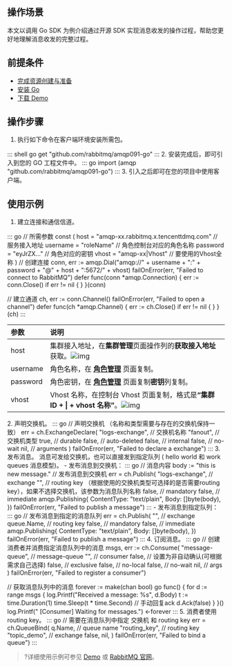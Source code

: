 ## 操作场景

本文以调用 Go SDK 为例介绍通过开源 SDK 实现消息收发的操作过程，帮助您更好地理解消息收发的完整过程。

## 前提条件

- [完成资源创建与准备](https://cloud.tencent.com/document/product/1495/61829)
- [安装 Go](https://golang.org/dl/)
- [下载 Demo](https://tdmq-document-1306598660.cos.ap-nanjing.myqcloud.com/%E5%85%AC%E6%9C%89%E4%BA%91demo/rabbitmq/tdmq-rabbitmq-go-sdk-demo.zip)

## 操作步骤

1. 执行如下命令在客户端环境安装所需包。
<dx-codeblock>
:::  shell
go get "github.com/rabbitmq/amqp091-go"
:::
</dx-codeblock>
2. 安装完成后，即可引入到您的 GO 工程文件中。
<dx-codeblock>
:::  go
import (amqp "github.com/rabbitmq/amqp091-go")
:::
</dx-codeblock>
3. 引入之后即可在您的项目中使用客户端。


## 使用示例

1. 建立连接和通信信道。
<dx-codeblock>
:::  go
   // 所需参数
   const (
   	host     = "amqp-xx.rabbitmq.x.tencenttdmq.com" // 服务接入地址
   	username = "roleName" // 角色控制台对应的角色名称
   	password = "eyJrZX..." // 角色对应的密钥
   	vhost    = "amqp-xx|Vhost" // 要使用的Vhost全称
   )
   // 创建连接
   conn, err := amqp.Dial("amqp://" + username + ":" + password + "@" + host + ":5672/" + vhost)
   failOnError(err, "Failed to connect to RabbitMQ")
   defer func(conn *amqp.Connection) {
   	err := conn.Close()
   	if err != nil {
   	}
   }(conn)
   
   // 建立通道
   ch, err := conn.Channel()
   failOnError(err, "Failed to open a channel")
   defer func(ch *amqp.Channel) {
   	err := ch.Close()
   	if err != nil {
   	}
   }(ch)
:::
</dx-codeblock>
<table>
<thead>
<tr>
<th align="left">参数</th>
<th align="left">说明</th>
</tr>
</thead>
<tbody><tr>
<td align="left">host</td>
<td align="left">集群接入地址，在<strong>集群管理</strong>页面操作列的<strong>获取接入地址</strong>获取。<img src="https://main.qcloudimg.com/raw/0238d2d64bd896704ebef400fc08a7f1.png" alt="img"></td>
</tr>
<tr>
<td align="left">username</td>
<td align="left">角色名称，在 <strong><a href="https://console.cloud.tencent.com/tdmq/role">角色管理</a></strong> 页面复制。</td>
</tr>
<tr>
<td align="left">password</td>
<td align="left">角色密钥，在 <strong><a href="https://console.cloud.tencent.com/tdmq/role">角色管理</a></strong> 页面复制<strong>密钥</strong>列复制。<img src="https://main.qcloudimg.com/raw/52907691231cc11e6e4801298ba90a6c.png" alt=""></td>
</tr>
<tr>
<td align="left">vhost</td>
<td align="left">Vhost 名称，在控制台 Vhost 页面复制，格式是<strong>“集群 ID + | + vhost 名称”</strong>。<img src="https://main.qcloudimg.com/raw/ae6ec1a5a94c9befea289ad7f5b46aed.png" alt="img"></td>
</tr>
</tbody></table>
2. 声明交换机。
<dx-codeblock>
:::  go
   // 声明交换机 （名称和类型需要与存在的交换机保持一致）
   	err = ch.ExchangeDeclare(
   		"logs-exchange",   // 交换机名称
   		"fanout", // 交换机类型
   		true,     // durable
   		false,    // auto-deleted
   		false,    // internal
   		false,    // no-wait
   		nil,      // arguments
   	)
   	failOnError(err, "Failed to declare a exchange")
:::
</dx-codeblock>
3. 发布消息。
   消息可发给交换机，也可以直接发到指定队列 ( hello world 和 work queues 消息模型)。
 - 发布消息到交换机：
<dx-codeblock>
:::  go
   // 消息内容
   body := "this is new message."
   // 发布消息到交换机   
   err = ch.Publish(
   	"logs-exchange",         // exchange
   	"", // routing key   （根据使用的交换机类型可选择的是否需要routing key），如果不选择交换机，该参数为消息队列名称
   	false,      // mandatory
   	false,      // immediate
   	amqp.Publishing{
   		ContentType: "text/plain",
   		Body:        []byte(body),
   	})
   failOnError(err, "Failed to publish a message")
:::
</dx-codeblock>
 - 发布消息到指定队列：
<dx-codeblock>
:::  go
 // 发布消息到指定的消息队列
 err = ch.Publish(
	"",         // exchange
	queue.Name, // routing key
	false,      // mandatory
	false,      // immediate
	amqp.Publishing{
		ContentType: "text/plain",
		Body:        []byte(body),
	})
 failOnError(err, "Failed to publish a message")
:::
</dx-codeblock>
4. 订阅消息。
<dx-codeblock>
:::  go
   // 创建消费者并消费指定消息队列中的消息
   msgs, err := ch.Consume(
   	"message-queue", // message-queue
   	"",           // consumer
   	false,        // 设置为非自动确认(可根据需求自己选择)
   	false,        // exclusive
   	false,        // no-local
   	false,        // no-wait
   	nil,          // args
   )
   failOnError(err, "Failed to register a consumer")
   
   // 获取消息队列中的消息
   forever := make(chan bool)
   go func() {
   	for d := range msgs {
   		log.Printf("Received a message: %s", d.Body)
   		t := time.Duration(1)
   		time.Sleep(t * time.Second)
   		// 手动回复ack
   		d.Ack(false)
   	}
   }()
   log.Printf(" [Consumer] Waiting for messages.")
   <-forever
:::
</dx-codeblock>
5. 消费者使用 routing key。
<dx-codeblock>
:::  go
   // 需要在消息队列中指定 交换机 和 routing key
   err = ch.QueueBind(
   	q.Name, // queue name
   	"routing_key",     // routing key
   	"topic_demo", // exchange
   	false,
   	nil,
   )
   failOnError(err, "Failed to bind a queue")
:::
</dx-codeblock>


>?详细使用示例可参见 [Demo](https://tdmq-document-1306598660.cos.ap-nanjing.myqcloud.com/%E5%85%AC%E6%9C%89%E4%BA%91demo/rabbitmq/tdmq-rabbitmq-go-sdk-demo.zip) 或 [RabbitMQ 官网](https://www.rabbitmq.com/getstarted.html)。

